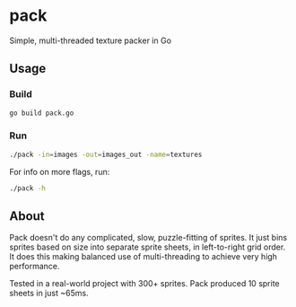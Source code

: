 # pack

Simple, multi-threaded texture packer in Go

## Usage

### Build

```bash
go build pack.go
```

### Run

```bash
./pack -in=images -out=images_out -name=textures
```

For info on more flags, run:

```bash
./pack -h
```

## About

Pack doesn't do any complicated, slow, puzzle-fitting of sprites. It just bins sprites based on size into separate sprite sheets, in left-to-right grid order. It does this making balanced use of multi-threading to achieve very high performance.

Tested in a real-world project with 300+ sprites. Pack produced 10 sprite sheets in just ~65ms.
